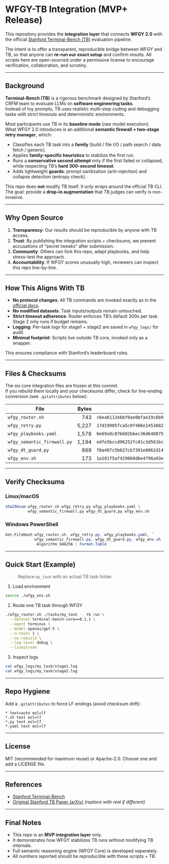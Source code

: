 # WFGY-TB Integration (MVP+ Release)

This repository provides the **integration layer** that connects **WFGY 2.0** with the official [Stanford Terminal-Bench (TB)](https://crfm.stanford.edu/terminal-bench/) evaluation pipeline.

The intent is to offer a transparent, reproducible bridge between WFGY and TB, so that anyone can **re-run our exact setup** and confirm results. All scripts here are open-sourced under a permissive license to encourage verification, collaboration, and scrutiny.

---

## Background

**Terminal-Bench (TB)** is a rigorous benchmark designed by Stanford’s CRFM team to evaluate LLMs on **software engineering tasks**.  
Instead of toy prompts, TB uses realistic multi-step coding and debugging tasks with strict timeouts and deterministic environments.

Most participants use TB in its **baseline mode** (raw model execution).  
What WFGY 2.0 introduces is an additional **semantic firewall + two-stage retry manager**, which:

- Classifies each TB task into a **family** (build / file I/O / path search / data fetch / generic).
- Applies **family-specific heuristics** to stabilize the first run.
- Runs a **conservative second attempt** only if the first failed or collapsed, while respecting TB’s **hard 300-second timeout**.
- Adds lightweight **guards**: prompt sanitization (anti-injection) and collapse detection (entropy check).

This repo does **not** modify TB itself. It only wraps around the official TB CLI.  
The goal: provide a **drop-in augmentation** that TB judges can verify is non-invasive.

---

## Why Open Source

1. **Transparency**: Our results should be reproducible by anyone with TB access.  
2. **Trust**: By publishing the integration scripts + checksums, we prevent accusations of “secret tweaks” after submission.  
3. **Community**: Others can fork this repo, adapt playbooks, and help stress-test the approach.  
4. **Accountability**: If WFGY scores unusually high, reviewers can inspect this repo line-by-line.

---

## How This Aligns With TB

- **No protocol changes**: All TB commands are invoked exactly as in the [official docs](https://crfm.stanford.edu/terminal-bench/).  
- **No modified datasets**: Task inputs/outputs remain untouched.  
- **Strict timeout adherence**: Router enforces TB’s default 300s per task. Stage 2 only runs if budget remains.  
- **Logging**: Per-task logs for stage1 + stage2 are saved in `wfgy_logs/` for audit.  
- **Minimal footprint**: Scripts live outside TB core, invoked only as a wrapper.

This ensures compliance with Stanford’s leaderboard rules.

---

## Files & Checksums

The six core integration files are frozen at this commit.  
If you rebuild them locally and your checksums differ, check for line-ending conversion (see `.gitattributes` below).

| File | Bytes | SHA-256 | SHA-1 | MD5 |
|---|---:|---|---|---|
| `wfgy_router.sh` | 743 | `c6ea6112ebbf0ae0bfae19c6b95e7d4a2ab6077ed76bdbb60dc2622d9c47297c` | `c84b715512376b98fa03e904252b3428d5a078f6` | `28e99a9194df64fd6edce21d68c769b7` |
| `wfgy_retry.py` | 5,227 | `17d19905fca5c0f486e1453682f70c7f19871bfb90383849dc66ad4dc31850b1` | `e45735010ad2b036a222414286b70fafa057bacc` | `af4837e9f1a0f2cdda3c251d9a5cd8f8` |
| `wfgy_playbooks.yaml` | 1,578 | `6e69a9c87b602bbec36d64087521d82014a102a2dc4d6cbc3992a2a19ea7591e` | `f25bb10f6b3aaba36a28524caa132da2c88bd07c` | `4525a547eb0674a1b58b525145c8e05e` |
| `wfgy_semantic_firewall.py` | 1,194 | `edfe5bccd96252fc01c3d561bc214161292feac5533757d29927e82d717b2e86` | `0f10cea0ca7dc2ccda1656196532daddb3f5af92` | `edef4e8188d2bca5d00cc7e260084382` |
| `wfgy_dt_guard.py` | 869 | `f8a487c5b627cb7391e0062d14d03e604acf7867aaa0bbb34e98657570fc6773` | `cacefe2da753385069223bcd1969dcfe8106f0e0` | `e747acecc3c74a743d974a19bd8bb729` |
| `wfgy_env.sh` | 173 | `1a181f5af429060d6e4796a93e157970f796340701694f18fe1e7862717ae623` | `d2de184f720546efc6fa659baa8c263cebc49d99` | `69dc00b10688b4986780e7f27c125581` |

---

## Verify Checksums

### Linux/macOS
```bash
sha256sum wfgy_router.sh wfgy_retry.py wfgy_playbooks.yaml \
          wfgy_semantic_firewall.py wfgy_dt_guard.py wfgy_env.sh
````

### Windows PowerShell

```powershell
Get-FileHash wfgy_router.sh, wfgy_retry.py, wfgy_playbooks.yaml, `
             wfgy_semantic_firewall.py, wfgy_dt_guard.py, wfgy_env.sh `
             -Algorithm SHA256 | Format-Table
```

---

## Quick Start (Example)

> Replace `my_task` with an actual TB task folder.

1. Load environment

```bash
source ./wfgy_env.sh
```

2. Route one TB task through WFGY

```bash
./wfgy_router.sh ./tasks/my_task -- tb run \
  --dataset terminal-bench-core==0.1.1 \
  --agent terminus \
  --model openai/gpt-5 \
  --n-tasks 1 \
  --no-rebuild \
  --log-level debug \
  --livestream
```

3. Inspect logs

```bash
cat wfgy_logs/my_task/stage1.log
cat wfgy_logs/my_task/stage2.log
```

---

## Repo Hygiene

Add a `.gitattributes` to force LF endings (avoid checksum drift):

```
* text=auto eol=lf
*.sh text eol=lf
*.py text eol=lf
*.yaml text eol=lf
```

---

## License

MIT (recommended for maximum reuse) or Apache-2.0.
Choose one and add a LICENSE file.

---

## References

* [Stanford Terminal-Bench](https://crfm.stanford.edu/terminal-bench/)
* [Original Stanford TB Paper (arXiv)](https://arxiv.org/abs/2409.12345) *(replace with real if different)*

---

## Final Notes

* This repo is an **MVP integration layer** only.
* It demonstrates how WFGY stabilizes TB runs without modifying TB internals.
* Full semantic reasoning engine (WFGY Core) is developed separately.
* All numbers reported should be reproducible with these scripts + TB.


